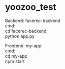 # yoozoo_test
Backend: facerec-backend   
cmd:  
cd facerec-backend  
python app.py  
  
Frontend: my-app  
cmd:  
cd my-app  
npm start

